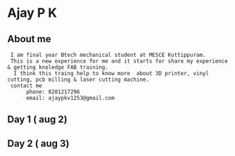 # Ajay P K

## About me

     I am final year Btech mechanical student at MESCE Kuttippuram.
     This is a new experience for me and it starts for share my experience & getting knoledge FAB training.  
      I think this traing help to know more  about 3D printer, vinyl cutting, pcb milling & laser cutting machine.
     contact me
          phone: 8281217296
          email: ajaypkv1253@gmail.com
          
          
##  Day 1 ( aug 2)
##  Day 2 ( aug 3)
